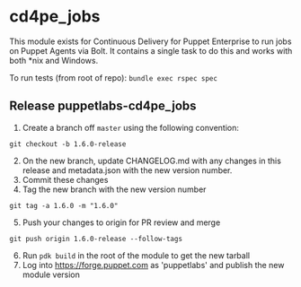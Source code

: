 # cd4pe_jobs

This module exists for Continuous Delivery for Puppet Enterprise to run jobs on Puppet Agents via Bolt. It contains a single task to do this and works with both \*nix and Windows.

To run tests (from root of repo):
`bundle exec rspec spec`

## Release puppetlabs-cd4pe_jobs

1. Create a branch off `master` using the following convention:
```shell
git checkout -b 1.6.0-release
```
2. On the new branch, update CHANGELOG.md with any changes in this release and metadata.json with the new version number.
3. Commit these changes
4. Tag the new branch with the new version number
```shell
git tag -a 1.6.0 -m "1.6.0"
```
5. Push your changes to origin for PR review and merge
```shell
git push origin 1.6.0-release --follow-tags
```   
6. Run `pdk build` in the root of the module to get the new tarball
7. Log into https://forge.puppet.com as 'puppetlabs' and publish the new module version
